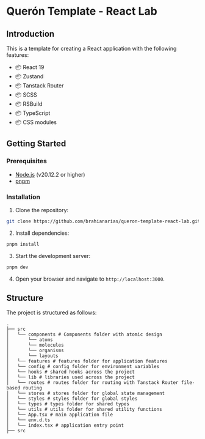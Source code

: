 # Querón Template - React Lab

## Introduction

This is a template for creating a React application with the following features:

- 📦 React 19
- 📦 Zustand
- 📦 Tanstack Router
- 📦 SCSS
- 📦 RSBuild
- 📦 TypeScript
- 📦 CSS modules

## Getting Started

### Prerequisites

- [Node.js](https://nodejs.org/en/download/) (v20.12.2 or higher)
- [pnpm](https://pnpm.io/installation)

### Installation

1. Clone the repository:

```bash
git clone https://github.com/brahianarias/queron-template-react-lab.git
```

2. Install dependencies:

```bash
pnpm install
```

3. Start the development server:

```bash
pnpm dev
```

4. Open your browser and navigate to `http://localhost:3000`.

## Structure

The project is structured as follows:

```
.
├── src
│   └── components # Components folder with atomic design
│       └── atoms
│       └── molecules
│       └── organisms
│       └── layouts
│   └── features # features folder for application features
│   └── config # config folder for environment variables
│   └── hooks # shared hooks across the project
│   └── lib # libraries used across the project
│   └── routes # routes folder for routing with Tanstack Router file-based routing
│   └── stores # stores folder for global state management
│   └── styles # styles folder for global styles
│   └── types # types folder for shared types
│   └── utils # utils folder for shared utility functions
│   └── App.tsx # main application file
│   └── env.d.ts
│   └── index.tsx # application entry point
├── src

```
